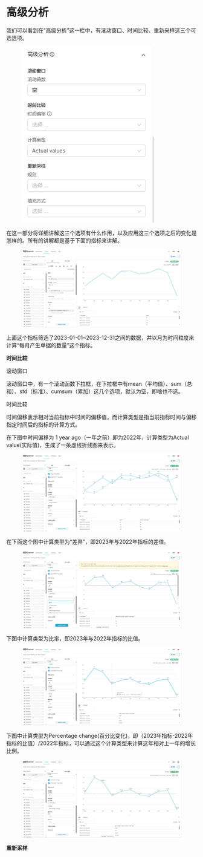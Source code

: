# 高级分析

我们可以看到在“高级分析”这一栏中，有滚动窗口、时间比较、重新采样这三个可选选项。

<figure><img src="../.gitbook/assets/image (1) (1).png" alt=""><figcaption></figcaption></figure>

在这一部分将详细讲解这三个选项有什么作用，以及应用这三个选项之后的变化是怎样的。所有的讲解都是基于下面的指标来讲解。

<figure><img src="../.gitbook/assets/image (1) (1) (1).png" alt=""><figcaption></figcaption></figure>

上面这个指标筛选了2023-01-01\~2023-12-31之间的数据，并以月为时间粒度来计算“每月产生单据的数量”这个指标。



**时间比较**

滚动窗口

滚动窗口中，有一个滚动函数下拉框，在下拉框中有mean（平均值）、sum（总和）、std（标准）、cumsum（累加）这几个选项，默认为空，即啥也不选。



时间比较

时间偏移表示相对当前指标中时间的偏移值，而计算类型是指当前指标时间与偏移指定时间后的指标的计算方式。

在下图中时间偏移为 1 year ago（一年之前）即为2022年，计算类型为Actual value(实际值)，生成了一条虚线折线图来表示。

<figure><img src="../.gitbook/assets/image (8) (1).png" alt=""><figcaption></figcaption></figure>

在下面这个图中计算类型为“差异”，即2023年与2022年指标的差值。

<figure><img src="../.gitbook/assets/image (4) (1).png" alt=""><figcaption></figcaption></figure>



下图中计算类型为比率，即2023年与2022年指标的比值。

<figure><img src="../.gitbook/assets/image (6) (1).png" alt=""><figcaption></figcaption></figure>

下图中计算类型为Percentage change(百分比变化)，即（2023年指标-2022年指标的比值）/2022年指标，可以通过这个计算类型来计算这年相对上一年的增长比例。

<figure><img src="../.gitbook/assets/image (5) (1).png" alt=""><figcaption></figcaption></figure>





**重新采样**

